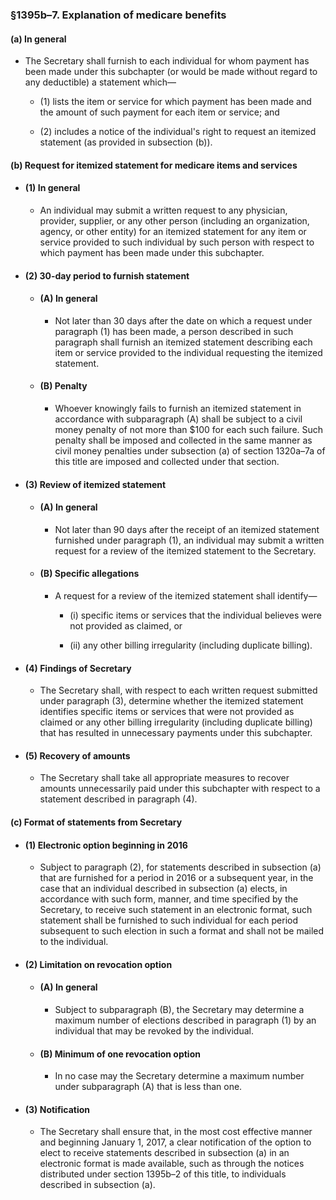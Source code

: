 ### §1395b–7. Explanation of medicare benefits
#### (a) In general
* The Secretary shall furnish to each individual for whom payment has been made under this subchapter (or would be made without regard to any deductible) a statement which—

  * (1) lists the item or service for which payment has been made and the amount of such payment for each item or service; and

  * (2) includes a notice of the individual's right to request an itemized statement (as provided in subsection (b)).

#### (b) Request for itemized statement for medicare items and services
* #### (1) In general
  * An individual may submit a written request to any physician, provider, supplier, or any other person (including an organization, agency, or other entity) for an itemized statement for any item or service provided to such individual by such person with respect to which payment has been made under this subchapter.

* #### (2) 30-day period to furnish statement
  * #### (A) In general
    * Not later than 30 days after the date on which a request under paragraph (1) has been made, a person described in such paragraph shall furnish an itemized statement describing each item or service provided to the individual requesting the itemized statement.

  * #### (B) Penalty
    * Whoever knowingly fails to furnish an itemized statement in accordance with subparagraph (A) shall be subject to a civil money penalty of not more than $100 for each such failure. Such penalty shall be imposed and collected in the same manner as civil money penalties under subsection (a) of section 1320a–7a of this title are imposed and collected under that section.

* #### (3) Review of itemized statement
  * #### (A) In general
    * Not later than 90 days after the receipt of an itemized statement furnished under paragraph (1), an individual may submit a written request for a review of the itemized statement to the Secretary.

  * #### (B) Specific allegations
    * A request for a review of the itemized statement shall identify—

      * (i) specific items or services that the individual believes were not provided as claimed, or

      * (ii) any other billing irregularity (including duplicate billing).

* #### (4) Findings of Secretary
  * The Secretary shall, with respect to each written request submitted under paragraph (3), determine whether the itemized statement identifies specific items or services that were not provided as claimed or any other billing irregularity (including duplicate billing) that has resulted in unnecessary payments under this subchapter.

* #### (5) Recovery of amounts
  * The Secretary shall take all appropriate measures to recover amounts unnecessarily paid under this subchapter with respect to a statement described in paragraph (4).

#### (c) Format of statements from Secretary
* #### (1) Electronic option beginning in 2016
  * Subject to paragraph (2), for statements described in subsection (a) that are furnished for a period in 2016 or a subsequent year, in the case that an individual described in subsection (a) elects, in accordance with such form, manner, and time specified by the Secretary, to receive such statement in an electronic format, such statement shall be furnished to such individual for each period subsequent to such election in such a format and shall not be mailed to the individual.

* #### (2) Limitation on revocation option
  * #### (A) In general
    * Subject to subparagraph (B), the Secretary may determine a maximum number of elections described in paragraph (1) by an individual that may be revoked by the individual.

  * #### (B) Minimum of one revocation option
    * In no case may the Secretary determine a maximum number under subparagraph (A) that is less than one.

* #### (3) Notification
  * The Secretary shall ensure that, in the most cost effective manner and beginning January 1, 2017, a clear notification of the option to elect to receive statements described in subsection (a) in an electronic format is made available, such as through the notices distributed under section 1395b–2 of this title, to individuals described in subsection (a).